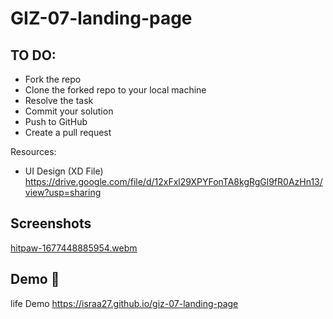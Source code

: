 # GIZ-07-landing-page
## TO DO:
* Fork the repo
* Clone the forked repo to your local machine
* Resolve the task
* Commit your solution
* Push to GitHub
* Create a pull request

Resources:
- UI Design (XD File)
https://drive.google.com/file/d/12xFxl29XPYFonTA8kgRgGl9fR0AzHn13/view?usp=sharing

## Screenshots

[hitpaw-1677448885954.webm](https://user-images.githubusercontent.com/83101136/221440133-77c0d34a-3ab3-464a-9933-947b12600957.webm)

## Demo :rocket:

life Demo https://israa27.github.io/giz-07-landing-page
